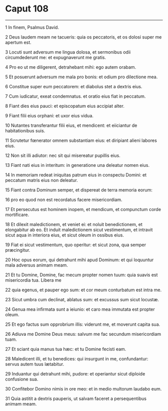 # Caput 108

***

1 In finem, Psalmus David.

2 Deus laudem meam ne tacueris: quia os peccatoris, et os dolosi super me apertum est.

3 Locuti sunt adversum me lingua dolosa, et sermonibus odii circumdederunt me: et expugnaverunt me gratis.

4 Pro eo ut me diligerent, detrahebant mihi: ego autem orabam.

5 Et posuerunt adversum me mala pro bonis: et odium pro dilectione mea.

6 Constitue super eum peccatorem: et diabolus stet a dextris eius.

7 Cum iudicatur, exeat condemnatus. et oratio eius fiat in peccatum.

8 Fiant dies eius pauci: et episcopatum eius accipiat alter.

9 Fiant filii eius orphani: et uxor eius vidua.

10 Nutantes transferantur filii eius, et mendicent: et eiiciantur de habitationibus suis.

11 Scrutetur fœnerator omnem substantiam eius: et diripiant alieni labores eius.

12 Non sit illi adiutor: nec sit qui misereatur pupillis eius.

13 Fiant nati eius in interitum: in generatione una deleatur nomen eius.

14 In memoriam redeat iniquitas patrum eius in conspectu Domini: et peccatum matris eius non deleatur.

15 Fiant contra Dominum semper, et dispereat de terra memoria eorum:

16 pro eo quod non est recordatus facere misericordiam.

17 Et persecutus est hominem inopem, et mendicum, et compunctum corde mortificare.

18 Et dilexit maledictionem, et veniet ei: et noluit benedictionem, et elongabitur ab eo. Et induit maledictionem sicut vestimentum, et intravit sicut aqua in interiora eius, et sicut oleum in ossibus eius.

19 Fiat ei sicut vestimentum, quo operitur: et sicut zona, qua semper præcingitur.

20 Hoc opus eorum, qui detrahunt mihi apud Dominum: et qui loquuntur mala adversus animam meam.

21 Et tu Domine, Domine, fac mecum propter nomen tuum: quia suavis est misericordia tua. Libera me

22 quia egenus, et pauper ego sum: et cor meum conturbatum est intra me.

23 Sicut umbra cum declinat, ablatus sum: et excussus sum sicut locustæ.

24 Genua mea infirmata sunt a ieiunio: et caro mea immutata est propter oleum.

25 Et ego factus sum opprobrium illis: viderunt me, et moverunt capita sua.

26 Adiuva me Domine Deus meus: salvum me fac secundum misericordiam tuam.

27 Et sciant quia manus tua hæc: et tu Domine fecisti eam.

28 Maledicent illi, et tu benedices: qui insurgunt in me, confundantur: servus autem tuus lætabitur.

29 Induantur qui detrahunt mihi, pudore: et operiantur sicut diploide confusione sua.

30 Confitebor Domino nimis in ore meo: et in medio multorum laudabo eum.

31 Quia astitit a dextris pauperis, ut salvam faceret a persequentibus animam meam.


